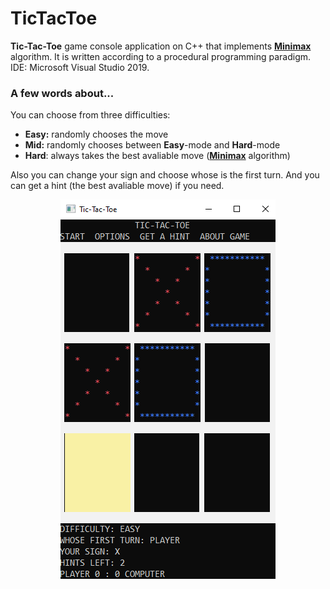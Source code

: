 # TicTacToe

__Tic-Tac-Toe__ game console application on C++ that implements [__Minimax__](https://en.wikipedia.org/wiki/Minimax "Minimax Wikipedia") algorithm. It is written according to a procedural programming paradigm. IDE: Microsoft Visual Studio 2019.

### A few words about...

You can choose from three difficulties: 

+ __Easy:__ randomly chooses the move
+ __Mid:__ randomly chooses between __Easy__-mode and __Hard__-mode
+ __Hard__: always takes the best avaliable move ([__Minimax__](https://en.wikipedia.org/wiki/Minimax "Minimax Wikipedia") algorithm)

Also you can change your sign and choose whose is the first turn. And you can get a hint (the best avaliable move) if you need.

<p align="center"> 
<img src="https://github.com/VengerAndrey/TicTacToe/blob/master/game.png">
</p>